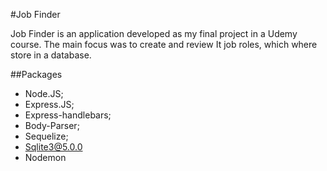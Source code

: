 #Job Finder

Job Finder is an application developed as my final project in a Udemy course.
The main focus was to create and review It job roles, which where store in a database.

##Packages
 - Node.JS;
 - Express.JS;
 - Express-handlebars;
 - Body-Parser;
 - Sequelize;
 - Sqlite3@5.0.0
 - Nodemon